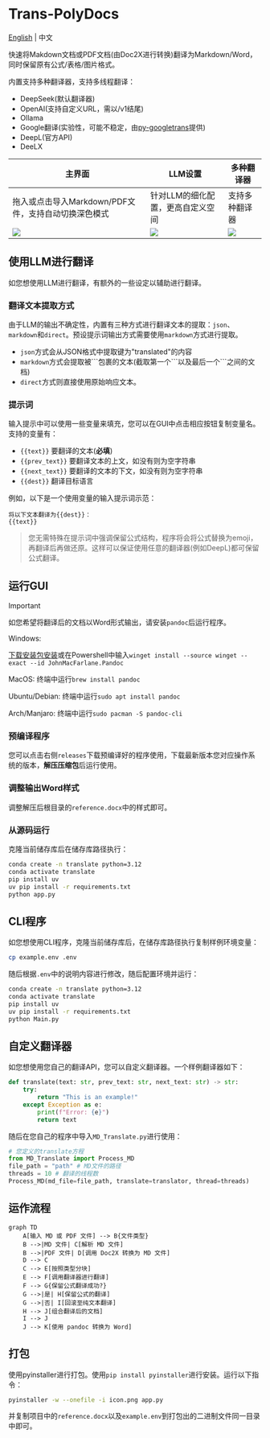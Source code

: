 # Trans-PolyDocs

[English](README_EN.md) | 中文

快速将Makdown文档或PDF文档(由Doc2X进行转换)翻译为Markdown/Word，同时保留原有公式/表格/图片格式。

内置支持多种翻译器，支持多线程翻译：
- DeepSeek(默认翻译器)
- OpenAI(支持自定义URL，需以/v1结尾)
- Ollama
- Google翻译(实验性，可能不稳定，由[py-googletrans](https://github.com/ssut/py-googletrans)提供)
- DeepL(官方API)
- DeeLX

| 主界面                                             | LLM设置                                                       | 多种翻译器                                                             |
| ---------------------------------------------------- | -------------------------------------------------------------- | -------------------------------------------------------------------- |
| 拖入或点击导入Markdown/PDF文件，支持自动切换深色模式 | 针对LLM的细化配置，更高自定义空间 | 支持多种翻译器 |
| <img src="https://github.com/user-attachments/assets/4a56614e-03cd-400f-a7bd-abf1907d0bd1"/>| <img src="https://github.com/user-attachments/assets/748ab2bf-181a-47f1-876f-5219f3a8df56"/>| <img src="https://github.com/user-attachments/assets/c4de4326-f245-4f77-bfe2-587e039c2887"/>     |


## 使用LLM进行翻译

如您想使用LLM进行翻译，有额外的一些设定以辅助进行翻译。

### 翻译文本提取方式
由于LLM的输出不确定性，内置有三种方式进行翻译文本的提取：`json`、`markdown`和`direct`。预设提示词输出方式需要使用`markdown`方式进行提取。

- `json`方式会从JSON格式中提取键为"translated"的内容
- `markdown`方式会提取被\`\`\`包裹的文本(截取第一个\`\`\`以及最后一个\`\`\`之间的文档)
- `direct`方式则直接使用原始响应文本。

### 提示词

输入提示中可以使用一些变量来填充，您可以在GUI中点击相应按钮复制变量名。支持的变量有：
- `{{text}}` 要翻译的文本(**必填**)
- `{{prev_text}}` 要翻译文本的上文，如没有则为空字符串
- `{{next_text}}` 要翻译的文本的下文，如没有则为空字符串
- `{{dest}}` 翻译目标语言

例如，以下是一个使用变量的输入提示词示范：

```
将以下文本翻译为{{dest}}：
{{text}}
```

> 您无需特殊在提示词中强调保留公式结构，程序将会将公式替换为emoji，再翻译后再做还原。这样可以保证使用任意的翻译器(例如DeepL)都可保留公式翻译。


## 运行GUI

> [!IMPORTANT]
> 如您希望将翻译后的文档以Word形式输出，请安装`pandoc`后运行程序。
>
> Windows:
> 
>[下载安装包安装](https://pandoc.org/installing.html)或在Powershell中输入`winget install --source winget --exact --id JohnMacFarlane.Pandoc`
>
> MacOS: 终端中运行`brew install pandoc`
>
> Ubuntu/Debian: 终端中运行`sudo apt install pandoc`
>
> Arch/Manjaro: 终端中运行`sudo pacman -S pandoc-cli`

### 预编译程序

您可以点击右侧`releases`下载预编译好的程序使用，下载最新版本您对应操作系统的版本，**解压压缩包**后运行使用。

### 调整输出Word样式

调整解压后根目录的`reference.docx`中的样式即可。

### 从源码运行

克隆当前储存库后在储存库路径执行：

```bash
conda create -n translate python=3.12
conda activate translate
pip install uv
uv pip install -r requirements.txt
python app.py
```

## CLI程序

如您想使用CLI程序，克隆当前储存库后，在储存库路径执行复制样例环境变量：

```bash
cp example.env .env
```

随后根据`.env`中的说明内容进行修改，随后配置环境并运行：

```bash
conda create -n translate python=3.12
conda activate translate
pip install uv
uv pip install -r requirements.txt
python Main.py
```

## 自定义翻译器

如您想使用您自己的翻译API，您可以自定义翻译器。一个样例翻译器如下：

```python
def translate(text: str, prev_text: str, next_text: str) -> str:
    try:
        return "This is an example!"
    except Exception as e:
        print(f"Error: {e}")
        return text
```

随后在您自己的程序中导入`MD_Translate.py`进行使用：

```python
# 您定义的translate方程
from MD_Translate import Process_MD
file_path = "path" # MD文件的路径
threads = 10 # 翻译的线程数
Process_MD(md_file=file_path, translate=translator, thread=threads)
```
## 运作流程
```mermaid
graph TD
    A[输入 MD 或 PDF 文件] --> B{文件类型}
    B -->|MD 文件| C[解析 MD 文件]
    B -->|PDF 文件| D[调用 Doc2X 转换为 MD 文件]
    D --> C
    C --> E[按照类型分块]
    E --> F[调用翻译器进行翻译]
    F --> G{保留公式翻译成功?}
    G -->|是| H[保留公式的翻译]
    G -->|否| I[回滚至纯文本翻译]
    H --> J[组合翻译后的文档]
    I --> J
    J --> K[使用 pandoc 转换为 Word]
```


## 打包

使用pyinstaller进行打包。使用`pip install pyinstaller`进行安装。运行以下指令：

```bash
pyinstaller -w --onefile -i icon.png app.py
```

并复制项目中的`reference.docx`以及`example.env`到打包出的二进制文件同一目录中即可。